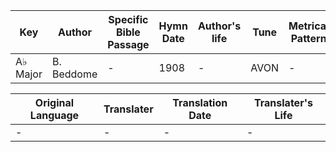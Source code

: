 Key | Author   | Specific Bible Passage     |Hymn Date |Author's life |Tune |Metrical Pattern   |Composer/Source
-- | --------- | ---------------------------|----------|--------------|-----|-------------------|-------------  
A♭ Major |B. Beddome |- |1908 |- |AVON |- |Hugh Wilson

Original Language | Translater | Translation Date   | Translater's Life  
----------------- | --------- | --------------------|-------------     
\- |- |- |-

